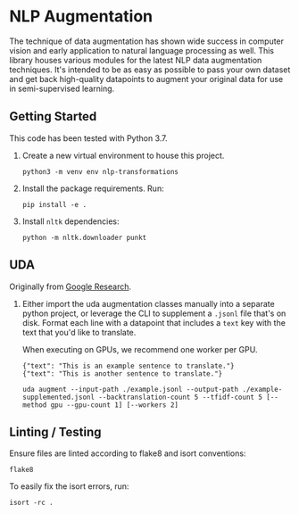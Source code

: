 # NLP Augmentation

The technique of data augmentation has shown wide success in computer vision and early application to natural language processing as well.  This library houses various modules for the latest NLP data augmentation techniques.  It's intended to be as easy as possible to pass your own dataset and get back high-quality datapoints to augment your original data for use in semi-supervised learning.

## Getting Started

This code has been tested with Python 3.7.

1. Create a new virtual environment to house this project.

    ```
    python3 -m venv env nlp-transformations
    ```

1. Install the package requirements.  Run:

    ```
    pip install -e .
    ```

1. Install `nltk` dependencies:

    ```
    python -m nltk.downloader punkt
    ```

## UDA

Originally from [Google Research](https://github.com/google-research/uda).

1. Either import the uda augmentation classes manually into a separate python project, or leverage the CLI to supplement a `.jsonl` file that's on disk.  Format each line with a datapoint that includes a `text` key with the text that you'd like to translate.

    When executing on GPUs, we recommend one worker per GPU.

    ```
    {"text": "This is an example sentence to translate."}
    {"text": "This is another sentence to translate."}
    ```

    ```
    uda augment --input-path ./example.jsonl --output-path ./example-supplemented.jsonl --backtranslation-count 5 --tfidf-count 5 [--method gpu --gpu-count 1] [--workers 2]
     ```

## Linting / Testing

Ensure files are linted according to flake8 and isort conventions:

```
flake8
```

To easily fix the isort errors, run:

```
isort -rc .
```
